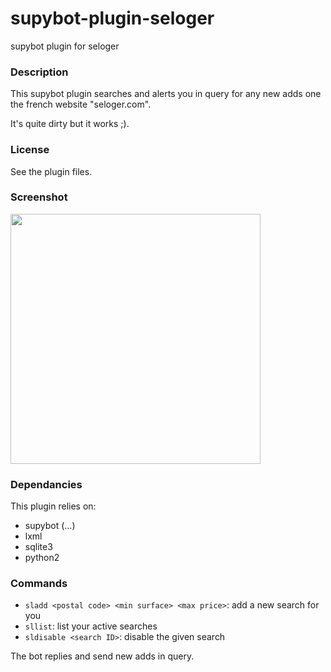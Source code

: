 supybot-plugin-seloger
======================

supybot plugin for seloger

### Description ###

This supybot plugin searches and alerts you in query for any new adds one the french website "seloger.com".

It's quite dirty but it works ;).

### License ###

See the plugin files.

### Screenshot ###

<img src="https://raw.github.com/kakwa/supybot-plugin-seloger/master/screenshot/seloger-screenshot.jpg" height="400" />

### Dependancies ###

This plugin relies on:

* supybot (...)
* lxml
* sqlite3
* python2

### Commands ###

* ```sladd <postal code> <min surface> <max price>```: add a new search for you
* ```sllist```: list your active searches
* ```sldisable <search ID>```: disable the given search

The bot replies and send new adds in query.
